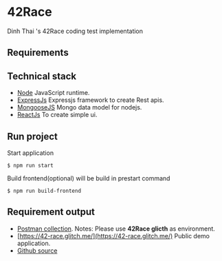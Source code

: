 # 42Race
Dinh Thai 's 42Race coding test implementation

## Requirements

## Technical stack
- [Node](https://nodejs.org)  JavaScript runtime.
- [ExpressJs]() Expressjs framework to create Rest apis.
- [MongooseJS](https://mongoosejs.com/) Mongo data model for nodejs.
- [ReactJs](https://reactjs.org) To create simple ui.

## Run project
Start application
```
$ npm run start
```
Build frontend(optional) will be build in prestart command
```
$ npm run build-frontend
```
## Requirement output
- [Postman collection](https://www.postman.com/nocyou/workspace/42race-test/request/18902325-ce0fe93d-ffe6-447a-9027-089ece16247e). Notes: Please use **42Race glicth** as environment.
- [https://42-race.glitch.me/](https://42-race.glitch.me/) Public demo application.
- [Github source](https://github.com/thaidinh21/42Race)


